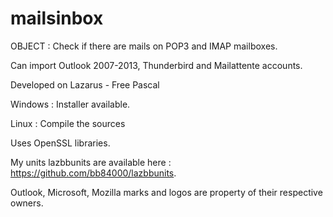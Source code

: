 # mailsinbox

OBJECT : Check if there are mails on POP3 and IMAP mailboxes.

Can import Outlook 2007-2013, Thunderbird and Mailattente accounts.

Developed on Lazarus - Free Pascal 

Windows : Installer available.

Linux : Compile the sources

Uses OpenSSL libraries.

My units lazbbunits are available here : https://github.com/bb84000/lazbbunits.

Outlook, Microsoft, Mozilla marks and logos are property of their respective owners.
